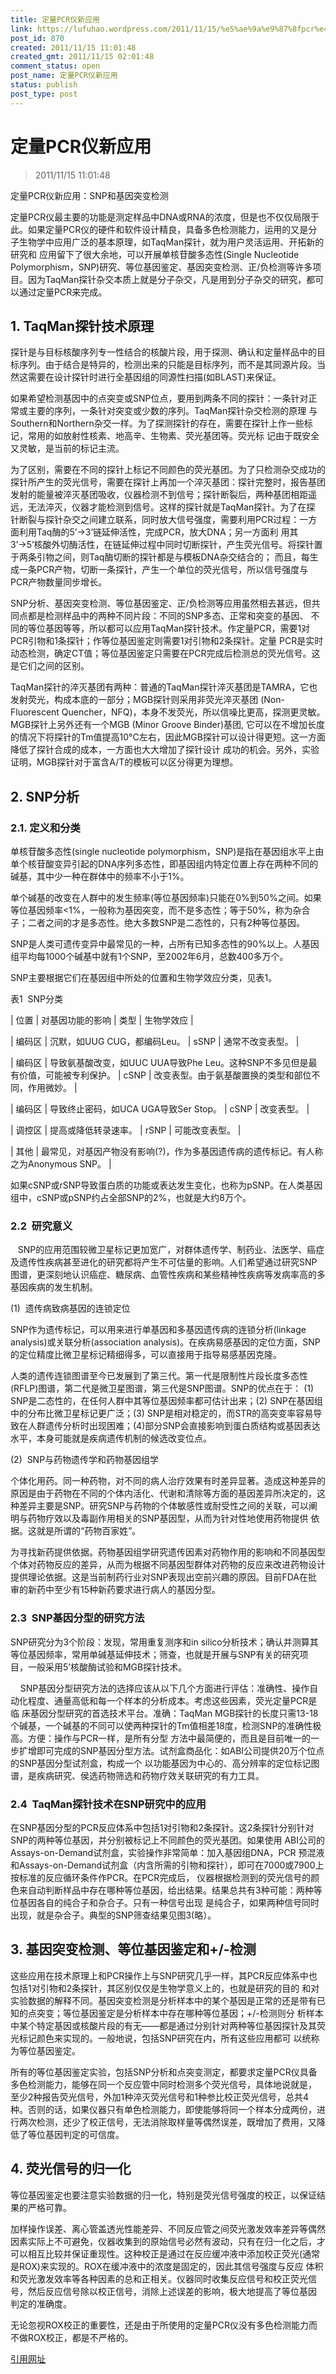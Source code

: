 ```yaml
---
title: 定量PCR仪新应用
link: https://lufuhao.wordpress.com/2011/11/15/%e5%ae%9a%e9%87%8fpcr%e4%bb%aa%e6%96%b0%e5%ba%94%e7%94%a8/
post_id: 870
created: 2011/11/15 11:01:48
created_gmt: 2011/11/15 02:01:48
comment_status: open
post_name: 定量PCR仪新应用
status: publish
post_type: post
---
```


# 定量PCR仪新应用

> 2011/11/15 11:01:48

 

定量PCR仪新应用：SNP和基因突变检测

定量PCR仪最主要的功能是测定样品中DNA或RNA的浓度，但是也不仅仅局限于此。如果定量PCR仪的硬件和软件设计精良，具备多色检测能力，运用的又是分子生物学中应用广泛的基本原理，如TaqMan探针，就为用户灵活运用、开拓新的研究和 应用留下了很大余地，可以开展单核苷酸多态性(Single Nucleotide Polymorphism，SNP)研究、等位基因鉴定、基因突变检测、正/负检测等许多项目。因为TaqMan探针杂交本质上就是分子杂交，凡是用到分子杂交的研究，都可以通过定量PCR来完成。

## 1. TaqMan探针技术原理

探针是与目标核酸序列专一性结合的核酸片段，用于探测、确认和定量样品中的目标序列。由于结合是特异的，检测出来的只能是目标序列，而不是其同源片段。当然这需要在设计探针时进行全基因组的同源性扫描(如BLAST)来保证。

如果希望检测基因中的点突变或SNP位点，要用到两条不同的探针：一条针对正常或主要的序列，一条针对突变或少数的序列。TaqMan探针杂交检测的原理 与Southern和Northern杂交一样。为了探测探针的存在，需要在探针上作一些标记，常用的如放射性核素、地高辛、生物素、荧光基团等。荧光标 记由于既安全又灵敏，是当前的标记主流。

为了区别，需要在不同的探针上标记不同颜色的荧光基团。为了只检测杂交成功的探针所产生的荧光信号，需要在探针上再加一个淬灭基团：探针完整时，报告基团 发射的能量被淬灭基团吸收，仪器检测不到信号；探针断裂后，两种基团相距遥远，无法淬灭，仪器才能检测到信号。这样的探针就是TaqMan探针。为了在探 针断裂与探针杂交之间建立联系，同时放大信号强度，需要利用PCR过程：一方面利用Taq酶的5’→3’链延伸活性，完成PCR，放大DNA；另一方面利 用其3’→5’核酸外切酶活性，在链延伸过程中同时切断探针，产生荧光信号。将探针置于两条引物之间，则Taq酶切断的探针都是与模板DNA杂交结合的； 而且，每生成一条PCR产物，切断一条探针，产生一个单位的荧光信号，所以信号强度与PCR产物数量同步增长。

SNP分析、基因突变检测、等位基因鉴定、正/负检测等应用虽然相去甚远，但共同点都是检测样品中的两种不同片段：不同的SNP多态、正常和突变的基因、 不同的等位基因等等，所以都可以应用TaqMan探针技术。作定量PCR，需要1对PCR引物和1条探针；作等位基因鉴定则需要1对引物和2条探针。定量 PCR是实时动态检测，确定CT值；等位基因鉴定只需要在PCR完成后检测总的荧光信号。这是它们之间的区别。

TaqMan探针的淬灭基团有两种：普通的TaqMan探针淬灭基团是TAMRA，它也发射荧光，构成本底的一部分；MGB探针则采用非荧光淬灭基团 (Non-Fluorescent Quencher，NFQ)，本身不发荧光，所以信噪比更高，探测更灵敏。MGB探针上另外还有一个MGB (Minor Groove Binder)基团, 它可以在不增加长度的情况下将探针的Tm值提高10°C左右，因此MGB探针可以设计得更短。这一方面降低了探针合成的成本，一方面也大大增加了探针设计 成功的机会。另外，实验证明，MGB探针对于富含A/T的模板可以区分得更为理想。

## 2. SNP分析

### 2.1. 定义和分类

单核苷酸多态性(single nucleotide polymorphism，SNP)是指在基因组水平上由单个核苷酸变异引起的DNA序列多态性，即基因组内特定位置上存在两种不同的碱基，其中少一种在群体中的频率不小于1%。

单个碱基的改变在人群中的发生频率(等位基因频率)只能在0%到50%之间。如果等位基因频率<1%，一般称为基因突变，而不是多态性；等于50%，称为杂合子；二者之间的才是多态性。绝大多数SNP是二态性的，只有2种等位基因。

SNP是人类可遗传变异中最常见的一种，占所有已知多态性的90%以上。人基因组平均每1000个碱基中就有1个SNP，至2002年6月，总数400多万个。

SNP主要根据它们在基因组中所处的位置和生物学效应分类，见表1。

表1  SNP分类

| 位置 | 对基因功能的影响 | 类型 | 生物学效应 |

| 编码区 | 沉默，如UUG CUG，都编码Leu。 | sSNP | 通常不改变表型。 |

| 编码区 | 导致氨基酸改变，如UUC UUA导致Phe Leu。这种SNP不多见但是最有价值，可能被专利保护。 | cSNP | 改变表型。由于氨基酸置换的类型和部位不同，作用微妙。 |

| 编码区 | 导致终止密码，如UCA UGA导致Ser Stop。 | cSNP | 改变表型。 |

| 调控区 | 提高或降低转录速率。 | rSNP | 可能改变表型。 |

| 其他 | 最常见，对基因产物没有影响(?)，作为多基因遗传病的遗传标记。有人称之为Anonymous SNP。 |

如果cSNP或rSNP导致蛋白质的功能或表达发生变化，也称为pSNP。在人类基因组中，cSNP或pSNP约占全部SNP的2%，也就是大约8万个。

### 2.2  研究意义

   SNP的应用范围较微卫星标记更加宽广，对群体遗传学、制药业、法医学、癌症及遗传性疾病甚至进化的研究都将产生不可估量的影响。人们希望通过研究SNP图谱，更深刻地认识癌症、糖尿病、血管性疾病和某些精神性疾病等发病率高的多基因疾病的发生机制。

(1)  遗传病致病基因的连锁定位

SNP作为遗传标记，可以用来进行单基因和多基因遗传病的连锁分析(linkage analysis)或关联分析(association analysis)。在疾病易感基因的定位方面，SNP的定位精度比微卫星标记精细得多，可以直接用于指导易感基因克隆。

人类的遗传连锁图谱至今已发展到了第三代。第一代是限制性片段长度多态性(RFLP)图谱，第二代是微卫星图谱，第三代是SNP图谱。SNP的优点在于： (1) SNP是二态性的，在任何人群中其等位基因频率都可估计出来；(2) SNP在基因组中的分布比微卫星标记更广泛；(3) SNP是相对稳定的，而STR的高突变率容易导致在人群遗传分析时出现困难；(4)部分SNP会直接影响到蛋白质结构或基因表达水平，本身可能就是疾病遗传机制的候选改变位点。

(2)  SNP与药物遗传学和药物基因组学

个体化用药。同一种药物，对不同的病人治疗效果有时差异显著。造成这种差异的原因是由于药物在不同的个体内活化、代谢和清除等方面的基因差异所决定的，这 种差异主要是SNP。研究SNP与药物的个体敏感性或耐受性之间的关联，可以阐明与药物疗效以及毒副作用相关的SNP基因型，从而为针对性地使用药物提供 依据。这就是所谓的“药物百家姓”。

为寻找新药提供依据。药物基因组学研究遗传因素对药物作用的影响和不同基因型个体对药物反应的差异，从而为根据不同基因型群体对药物的反应来改进药物设计 提供理论依据。这是当前制药行业对SNP表现出空前兴趣的原因。目前FDA在批审的新药中至少有15种新药要求进行病人的基因分型。

### 2.3  SNP基因分型的研究方法  

SNP研究分为3个阶段：发现，常用重复测序和in silico分析技术；确认并测算其等位基因频率，常用单碱基延伸技术；筛查，也就是开展与SNP有关的研究项目，一般采用5’核酸酶试验和MGB探针技术。

    SNP基因分型研究方法的选择应该从以下几个方面进行评估：准确性、操作自动化程度、通量高低和每一个样本的分析成本。考虑这些因素，荧光定量PCR是临 床基因分型研究的首选技术平台。准确：TaqMan MGB探针的长度只需13-18个碱基，一个碱基的不同可以使两种探针的Tm值相差18度，检测SNP的准确性极高。方便：操作与PCR一样，是所有分型 方法中最简便的，而且是目前唯一的一步扩增即可完成的SNP基因分型方法。试剂盒商品化：如ABI公司提供20万个位点的SNP基因分型试剂盒，构成一个 以功能基因为中心的、高分辨率的定位标记图谱，是疾病研究、侯选药物筛选和药物疗效关联研究的有力工具。

### 2.4  TaqMan探针技术在SNP研究中的应用

在SNP基因分型的PCR反应体系中包括1对引物和2条探针。这2条探针分别针对SNP的两种等位基因，并分别被标记上不同颜色的荧光基团。如果使用 ABI公司的Assays-on-Demand试剂盒，实验操作非常简单：加入基因组DNA，PCR 预混液和Assays-on-Demand试剂盒（内含所需的引物和探针），即可在7000或7900上按标准的反应循环条件作PCR。在PCR完成后， 仪器根据检测到的荧光信号的颜色来自动判断样品中存在哪种等位基因，给出结果。结果总共有3种可能：两种等位基因各自的纯合子和杂合子。只有一种信号出现 是纯合子，如果两种信号同时出现，就是杂合子。典型的SNP筛查结果见图3(略）。

## 3. 基因突变检测、等位基因鉴定和+/-检测

这些应用在技术原理上和PCR操作上与SNP研究几乎一样，其PCR反应体系中也包括1对引物和2条探针，其区别仅仅是生物学意义上的，也就是研究的目的 和对实验数据的解释不同。基因突变检测是分析样本中的某个基因是正常的还是带有已知的点突变；等位基因鉴定是分析样本中存在哪种等位基因；+/-检测则分 析样本中某个特定基因或核酸片段的有无——都是通过分别针对两种等位基因探针及其荧光标记颜色来实现的。一般地说，包括SNP研究在内，所有这些应用都可 以统称为等位基因鉴定。

所有的等位基因鉴定实验，包括SNP分析和点突变测定，都要求定量PCR仪具备多色检测能力，能够在同一个反应管中同时检测多个荧光信号，具体地说就是， 至少2种报告荧光信号，外加1种淬灭荧光信号和1种参比校正荧光信号，总共4种。否则的话，如果仪器只有单色检测能力，即使能够将同一个样本分成两份，进 行两次检测，还少了校正信号，无法消除取样量等偶然误差，既增加了费用，又降低了等位基因判定的可信度。

## 4. 荧光信号的归一化

等位基因鉴定也要注意实验数据的归一化，特别是荧光信号强度的校正，以保证结果的严格可靠。

加样操作误差、离心管盖透光性能差异、不同反应管之间荧光激发效率差异等偶然因素实际上不可避免，仪器收集到的原始信号必然有波动，只有在归一化之后，才 可以相互比较并保证重现性。这种校正是通过在反应缓冲液中添加校正荧光(通常是ROX)来实现的。ROX在缓冲液中的浓度是固定的，因此其信号强度与反应 体积和荧光激发效率等各种因素的总和正相关。仪器同时收集反应信号和校正荧光信号，然后反应信号除以校正信号，消除上述误差的影响，极大地提高了等位基因 判定的准确度。

无论忽视ROX校正的重要性，还是由于所使用的定量PCR仪没有多色检测能力而不做ROX校正，都是不严格的。

[引用网址](http://bbs.bbioo.com/thread-50919-1-1.html)
